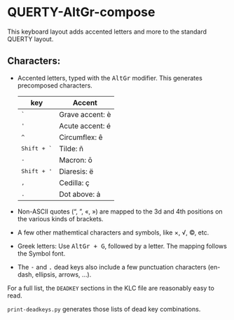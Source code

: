 # QUERTY-AltGr-compose

This keyboard layout adds accented letters and more to the standard QUERTY layout.

## Characters:

  - Accented letters, typed with the <kbd>AltGr</kbd> modifier. This generates
    precomposed characters.
   
    | key           | Accent |
    | ------------- | ------------- |
    | <kbd>`</kbd>  | Grave accent: è |
    | <kbd>'</kbd>  | Acute accent: é |
    | <kbd>^</kbd>  | Circumflex: ê |
    | <kbd>Shift + `</kbd>  | Tilde: ñ |
    | <kbd>-</kbd>  | Macron: ō |
    | <kbd>Shift + '</kbd>  | Diaresis: ë |
    | <kbd>,</kbd>  | Cedilla: ç |
    | <kbd>.</kbd>  | Dot above: ȧ |

  - Non-ASCII quotes (“, ”, «, ») are mapped to the 3d and 4th positions on the various kinds of brackets.
  
  - A few other mathemtical characters and symbols, like ×, √, ©, etc.
  
  - Greek letters: Use <kbd>AltGr + G</kbd>, followed by a letter. The mapping follows the Symbol font.
  
  - The <kbd>-</kbd> and <kbd>.</kbd> dead keys also include a few punctuation characters (en-dash, ellipsis, arrows, …).

For a full list, the `DEADKEY` sections in the KLC file are reasonably easy to read.

`print-deadkeys.py` generates those lists of dead key combinations.
